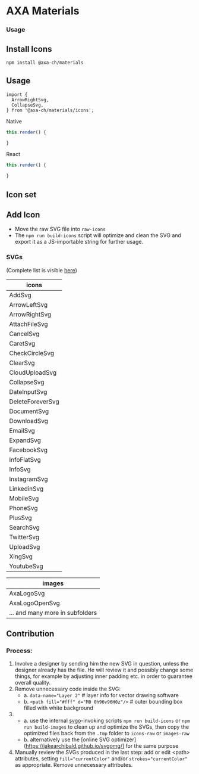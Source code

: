 # AXA Materials

### Usage

## Install Icons

`npm install @axa-ch/materials`

## Usage

```
import {
  ArrowRightSvg,
  CollapseSvg,
} from '@axa-ch/materials/icons';
```

Native

```js
this.render() {

}
```

React

```js
this.render() {

}
```

## Icon set

## Add Icon

- Move the raw SVG file into `raw-icons`
- The `npm run build-icons` script will optimize and clean the SVG and export it as a JS-importable string for further usage.

### SVGs

(Complete list is visible [here](https://github.com/axa-ch/patterns-library/tree/develop/src/components/00-materials/icons-raw))

| icons            |
| ---------------- |
| AddSvg           |
| ArrowLeftSvg     |
| ArrowRightSvg    |
| AttachFileSvg    |
| CancelSvg        |
| CaretSvg         |
| CheckCircleSvg   |
| ClearSvg         |
| CloudUploadSvg   |
| CollapseSvg      |
| DateInputSvg     |
| DeleteForeverSvg |
| DocumentSvg      |
| DownloadSvg      |
| EmailSvg         |
| ExpandSvg        |
| FacebookSvg      |
| InfoFlatSvg      |
| InfoSvg          |
| InstagramSvg     |
| LinkedinSvg      |
| MobileSvg        |
| PhoneSvg         |
| PlusSvg          |
| SearchSvg        |
| TwitterSvg       |
| UploadSvg        |
| XingSvg          |
| YoutubeSvg       |

| images                          |
| ------------------------------- |
| AxaLogoSvg                      |
| AxaLogoOpenSvg                  |
| ... and many more in subfolders |

## Contribution

### Process:

1. Involve a designer by sending him the new SVG in question, unless the designer already has the file. He will review it and possibly change some things, for example by adjusting inner padding etc. in order to guarantee overall quality.
2. Remove unnecessary code inside the SVG:
   - a. `data-name="Layer 2"` # layer info for vector drawing software
   - b. `<path fill="#fff" d="M0 0h96v96H0z"/>` # outer bounding box filled with white background
3. - a. use the internal [svgo](https://github.com/svg/svgo)-invoking scripts `npm run build-icons` or `npm run build-images` to clean up and optimize the SVGs, then copy the optimized files back from the `.tmp` folder to `icons-raw` or `images-raw`
   - b. alternatively use the [online SVG optimizer](https://jakearchibald.github.io/svgomg/] for the same purpose
4. Manually review the SVGs produced in the last step: add or edit &lt;path&gt; attributes, setting `fill="currentColor"` and/or `strokes="currentColor"` as appropriate. Remove unnecessary attributes.
